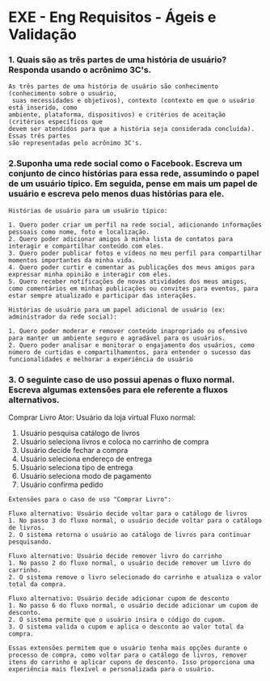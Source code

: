 # EXE - Eng Requisitos - Ágeis e Validação
### 1. Quais são as três partes de uma história de usuário? Responda usando o acrônimo 3C's.
```
As três partes de uma história de usuário são conhecimento (conhecimento sobre o usuário,
 suas necessidades e objetivos), contexto (contexto em que o usuário está inserido, como
ambiente, plataforma, dispositivos) e critérios de aceitação (critérios específicos que
devem ser atendidos para que a história seja considerada concluída). Essas três partes
são representadas pelo acrônimo 3C's.
```
### 2.Suponha uma rede social como o Facebook. Escreva um conjunto de cinco histórias para essa rede, assumindo o papel de um usuário típico. Em seguida, pense em mais um papel de usuário e escreva pelo menos duas histórias para ele.
```
Histórias de usuário para um usuário típico:

1. Quero poder criar um perfil na rede social, adicionando informações pessoais como nome, foto e localização.
2. Quero poder adicionar amigos à minha lista de contatos para interagir e compartilhar conteúdo com eles.
3. Quero poder publicar fotos e vídeos no meu perfil para compartilhar momentos importantes da minha vida.
4. Quero poder curtir e comentar as publicações dos meus amigos para expressar minha opinião e interagir com eles.
5. Quero receber notificações de novas atividades dos meus amigos, como comentários em minhas publicações ou convites para eventos, para estar sempre atualizado e participar das interações.

Histórias de usuário para um papel adicional de usuário (ex: administrador da rede social):

1. Quero poder moderar e remover conteúdo inapropriado ou ofensivo para manter um ambiente seguro e agradável para os usuários.
2. Quero poder analisar e monitorar o engajamento dos usuários, como número de curtidas e compartilhamentos, para entender o sucesso das funcionalidades e melhorar a experiência do usuário
```
### 3. O seguinte caso de uso possui apenas o fluxo normal. Escreva algumas extensões para ele referente a fluxos alternativos.
Comprar Livro
Ator: Usuário da loja virtual
Fluxo normal:
1. Usuário pesquisa catálogo de livros
2. Usuário seleciona livros e coloca no carrinho de compra
3. Usuário decide fechar a compra
4. Usuário seleciona endereço de entrega
5. Usuário seleciona tipo de entrega
6. Usuário seleciona modo de pagamento
7. Usuário confirma pedido
   
```
Extensões para o caso de uso "Comprar Livro":

Fluxo alternativo: Usuário decide voltar para o catálogo de livros
1. No passo 3 do fluxo normal, o usuário decide voltar para o catálogo de livros.
2. O sistema retorna o usuário ao catálogo de livros para continuar pesquisando.

Fluxo alternativo: Usuário decide remover livro do carrinho
1. No passo 2 do fluxo normal, o usuário decide remover um livro do carrinho.
2. O sistema remove o livro selecionado do carrinho e atualiza o valor total da compra.

Fluxo alternativo: Usuário decide adicionar cupom de desconto
1. No passo 6 do fluxo normal, o usuário decide adicionar um cupom de desconto.
2. O sistema permite que o usuário insira o código do cupom.
3. O sistema valida o cupom e aplica o desconto ao valor total da compra.

Essas extensões permitem que o usuário tenha mais opções durante o processo de compra, como voltar para o catálogo de livros, remover itens do carrinho e aplicar cupons de desconto. Isso proporciona uma experiência mais flexível e personalizada para o usuário.
```
